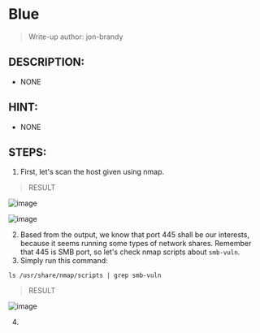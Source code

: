 # Blue
> Write-up author: jon-brandy
## DESCRIPTION:
- NONE
## HINT:
- NONE
## STEPS:
1. First, let's scan the host given using nmap.

> RESULT

![image](https://user-images.githubusercontent.com/70703371/210322854-77ec16ab-4088-489e-a183-e97465f3e6d3.png)


![image](https://user-images.githubusercontent.com/70703371/210322875-26db3393-fc84-4860-85d0-21665f996a17.png)


2. Based from the output, we know that port 445 shall be our interests, because it seems running some types of network shares. Remember that 445 is SMB port, so let's check nmap scripts about `smb-vuln`.
3. Simply run this command:

```
ls /usr/share/nmap/scripts | grep smb-vuln
```

> RESULT

![image](https://user-images.githubusercontent.com/70703371/210324250-9bb9a052-f634-48e8-b94c-ddf2b4b3dafb.png)


4. 
